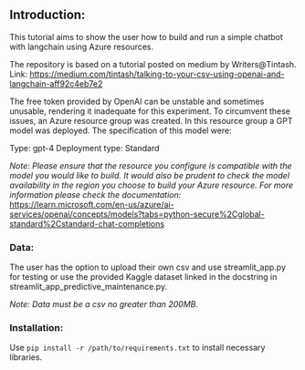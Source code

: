 ## Introduction: 

This tutorial aims to show the user how to build and run a simple chatbot with langchain using Azure resources. 

The repository is based on a tutorial posted on medium by Writers@Tintash. Link: https://medium.com/tintash/talking-to-your-csv-using-openai-and-langchain-aff92c4eb7e2 

The free token provided by OpenAI can be unstable and sometimes unusable, rendering it inadequate for this experiment. To circumvent these issues, an Azure resource group was created. 
In this resource group a GPT model was deployed. The specification of this model were:

Type: gpt-4
Deployment type: Standard

*Note: Please ensure that the resource you configure is compatible with the model you would like to build. It would also be prudent to check the model availability in the region you 
choose to build your Azure resource. For more information please check the documentation:* 
https://learn.microsoft.com/en-us/azure/ai-services/openai/concepts/models?tabs=python-secure%2Cglobal-standard%2Cstandard-chat-completions 

### Data:

The user has the option to upload their own csv and use streamlit_app.py for testing or use the provided Kaggle dataset linked in the docstring in streamlit_app_predictive_maintenance.py. 

*Note: Data must be a csv no greater than 200MB.* 

### Installation:

Use ```pip install -r /path/to/requirements.txt``` to install necessary libraries. 

